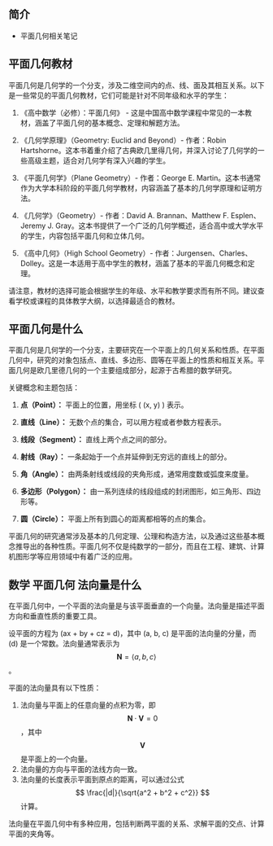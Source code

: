 ## 简介

+ 平面几何相关笔记

## 平面几何教材

平面几何是几何学的一个分支，涉及二维空间内的点、线、面及其相互关系。以下是一些常见的平面几何教材，它们可能是针对不同年级和水平的学生：

1. 《高中数学（必修）：平面几何》 - 这是中国高中数学课程中常见的一本教材，涵盖了平面几何的基本概念、定理和解题方法。

2. 《几何学原理》（Geometry: Euclid and Beyond）- 作者：Robin Hartshorne。这本书着重介绍了古典欧几里得几何，并深入讨论了几何学的一些高级主题，适合对几何学有深入兴趣的学生。

3. 《平面几何学》（Plane Geometry）- 作者：George E. Martin。这本书通常作为大学本科阶段的平面几何学教材，内容涵盖了基本的几何学原理和证明方法。

4. 《几何学》（Geometry）- 作者：David A. Brannan、Matthew F. Esplen、Jeremy J. Gray。这本书提供了一个广泛的几何学概述，适合高中或大学水平的学生，内容包括平面几何和立体几何。

5. 《高中几何》（High School Geometry）- 作者：Jurgensen、Charles、Dolley。这是一本适用于高中学生的教材，涵盖了基本的平面几何概念和定理。

请注意，教材的选择可能会根据学生的年级、水平和教学要求而有所不同。建议查看学校或课程的具体教学大纲，以选择最适合的教材。

## 平面几何是什么

平面几何是几何学的一个分支，主要研究在一个平面上的几何关系和性质。在平面几何中，研究的对象包括点、直线、多边形、圆等在平面上的性质和相互关系。平面几何是欧几里德几何的一个主要组成部分，起源于古希腊的数学研究。

关键概念和主题包括：

1. **点（Point）：** 平面上的位置，用坐标 \( (x, y) \) 表示。

2. **直线（Line）：** 无数个点的集合，可以用方程或者参数方程表示。

3. **线段（Segment）：** 直线上两个点之间的部分。

4. **射线（Ray）：** 一条起始于一个点并延伸到无穷远的直线上的部分。

5. **角（Angle）：** 由两条射线或线段的夹角形成，通常用度数或弧度来度量。

6. **多边形（Polygon）：** 由一系列连续的线段组成的封闭图形，如三角形、四边形等。

7. **圆（Circle）：** 平面上所有到圆心的距离都相等的点的集合。

平面几何的研究通常涉及基本的几何定理、公理和构造方法，以及通过这些基本概念推导出的各种性质。平面几何不仅是纯数学的一部分，而且在工程、建筑、计算机图形学等应用领域中有着广泛的应用。

## 数学 平面几何 法向量是什么

在平面几何中，一个平面的法向量是与该平面垂直的一个向量。法向量是描述平面方向和垂直性质的重要工具。

设平面的方程为 \(ax + by + cz = d\)，其中 \(a, b, c\) 是平面的法向量的分量，而 \(d\) 是一个常数。法向量通常表示为 
$$
\mathbf{N} = \langle a, b, c \rangle
$$
。

平面的法向量具有以下性质：
1. 法向量与平面上的任意向量的点积为零，即 
$$
\mathbf{N} \cdot \mathbf{V} = 0
$$
，其中 
$$
\mathbf{V}
$$
是平面上的一个向量。
2. 法向量的方向与平面的法线方向一致。
3. 法向量的长度表示平面到原点的距离，可以通过公式 
$$
\frac{|d|}{\sqrt{a^2 + b^2 + c^2}}
$$
计算。

法向量在平面几何中有多种应用，包括判断两平面的关系、求解平面的交点、计算平面的夹角等。